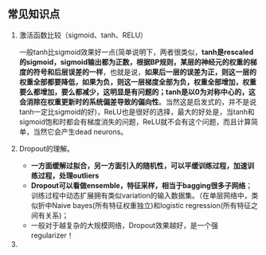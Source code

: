 ## 常见知识点

1. 激活函数比较（sigmoid、tanh、RELU）

   一般tanh比sigmoid效果好一点(简单说明下，两者很类似，**tanh是rescaled的sigmoid，sigmoid输出都为正数，根据BP规则，某层的神经元的权重的梯度的符号和后层误差的一样**，也就是说，**如果后一层的误差为正，则这一层的权重全部都要降低，如果为负，则这一层梯度全部为负，权重全部增加，权重要么都增加，要么都减少，这明显是有问题的；tanh是以0为对称中心的，这会消除在权重更新时的系统偏差导致的偏向性**。当然这是启发式的，并不是说tanh一定比sigmoid的好)，ReLU也是很好的选择，最大的好处是，当tanh和sigmoid饱和时都会有梯度消失的问题，ReLU就不会有这个问题，而且计算简单，当然它会产生dead neurons。

2. Dropout的理解。

   - **一方面缓解过拟合，另一方面引入的随机性，可以平缓训练过程，加速训练过程，处理outliers**
   - **Dropout可以看做ensemble，特征采样，相当于bagging很多子网络**；训练过程中动态扩展拥有类似variation的输入数据集。（在单层网络中，类似折中Naive bayes(所有特征权重独立)和logistic regression(所有特征之间有关系)；
   - 一般对于越复杂的大规模网络，Dropout效果越好，是一个强regularizer！

3. 

